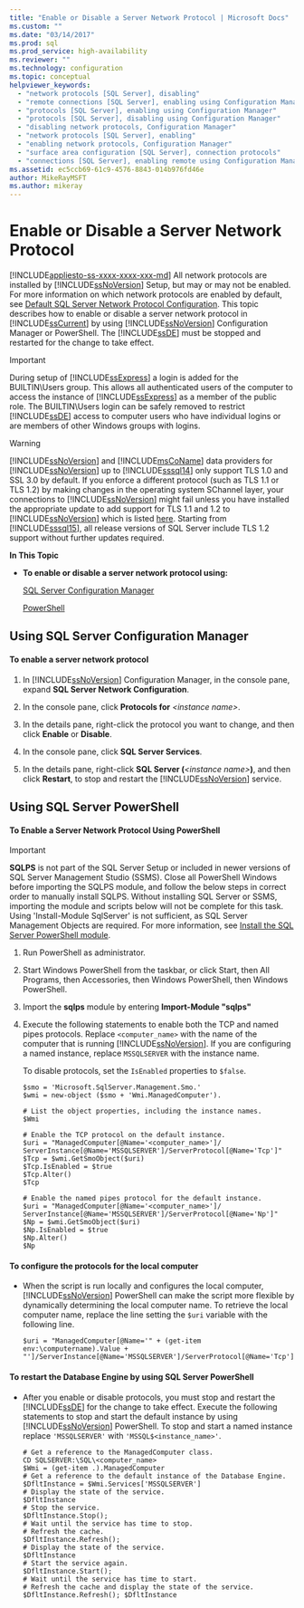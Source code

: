 ```yaml
---
title: "Enable or Disable a Server Network Protocol | Microsoft Docs"
ms.custom: ""
ms.date: "03/14/2017"
ms.prod: sql
ms.prod_service: high-availability
ms.reviewer: ""
ms.technology: configuration
ms.topic: conceptual
helpviewer_keywords: 
  - "network protocols [SQL Server], disabling"
  - "remote connections [SQL Server], enabling using Configuration Manager"
  - "protocols [SQL Server], enabling using Configuration Manager"
  - "protocols [SQL Server], disabling using Configuration Manager"
  - "disabling network protocols, Configuration Manager"
  - "network protocols [SQL Server], enabling"
  - "enabling network protocols, Configuration Manager"
  - "surface area configuration [SQL Server], connection protocols"
  - "connections [SQL Server], enabling remote using Configuration Manager"
ms.assetid: ec5ccb69-61c9-4576-8843-014b976fd46e
author: MikeRayMSFT
ms.author: mikeray
---
```

# Enable or Disable a Server Network Protocol
[!INCLUDE[appliesto-ss-xxxx-xxxx-xxx-md](../../includes/appliesto-ss-xxxx-xxxx-xxx-md.md)]
  All network protocols are installed by [!INCLUDE[ssNoVersion](../../includes/ssnoversion-md.md)] Setup, but may or may not be enabled. For more information on which network protocols are enabled by default, see [Default SQL Server Network Protocol Configuration](https://docs.microsoft.com/sql/database-engine/configure-windows/default-sql-server-network-protocol-configuration#default-configuration). This topic describes how to enable or disable a server network protocol in [!INCLUDE[ssCurrent](../../includes/sscurrent-md.md)] by using [!INCLUDE[ssNoVersion](../../includes/ssnoversion-md.md)] Configuration Manager or PowerShell. The [!INCLUDE[ssDE](../../includes/ssde-md.md)] must be stopped and restarted for the change to take effect. 
  
> [!IMPORTANT]  
>  During setup of [!INCLUDE[ssExpress](../../includes/ssexpress-md.md)] a login is added for the BUILTIN\Users group. This allows all authenticated users of the computer to access the instance of [!INCLUDE[ssExpress](../../includes/ssexpress-md.md)] as a member of the public role. The BUILTIN\Users login can be safely removed to restrict [!INCLUDE[ssDE](../../includes/ssde-md.md)] access to computer users who have individual logins or are members of other Windows groups with logins.
  
> [!WARNING]  
>  [!INCLUDE[ssNoVersion](../../includes/ssnoversion-md.md)] and [!INCLUDE[msCoName](../../includes/msconame-md.md)] data providers for [!INCLUDE[ssNoVersion](../../includes/ssnoversion-md.md)] up to [!INCLUDE[sssql14](../../includes/sssql14-md.md)] only support TLS 1.0 and SSL 3.0 by default. If you enforce a different protocol (such as TLS 1.1 or TLS 1.2) by making changes in the operating system SChannel layer, your connections to [!INCLUDE[ssNoVersion](../../includes/ssnoversion-md.md)] might fail unless you have installed the appropriate update to add support for TLS 1.1 and 1.2 to [!INCLUDE[ssNoVersion](../../includes/ssnoversion-md.md)] which is listed <a href="https://support.microsoft.com/help/3135244/tls-1-2-support-for-microsoft-sql-server">here</a>. Starting from [!INCLUDE[sssql15](../../includes/sssql15-md.md)], all release versions of SQL Server include TLS 1.2 support without further updates required.
  
 **In This Topic**  
  
-   **To enable or disable a server network protocol using:**  
  
     [SQL Server Configuration Manager](#SSMSProcedure)  
  
     [PowerShell](#PowerShellProcedure)  
  
##  <a name="SSMSProcedure"></a> Using SQL Server Configuration Manager  
  
#### To enable a server network protocol  
  
1.  In [!INCLUDE[ssNoVersion](../../includes/ssnoversion-md.md)] Configuration Manager, in the console pane, expand **SQL Server  Network Configuration**.  
  
2.  In the console pane, click **Protocols for** _\<instance name>_.  
  
3.  In the details pane, right-click the protocol you want to change, and then click **Enable** or **Disable**.  
  
4.  In the console pane, click **SQL Server Services**.  
  
5.  In the details pane, right-click **SQL Server (**_\<instance name>_**)**, and then click **Restart**, to stop and restart the [!INCLUDE[ssNoVersion](../../includes/ssnoversion-md.md)] service.  
  
##  <a name="PowerShellProcedure"></a> Using SQL Server PowerShell  
  
#### To Enable a Server Network Protocol Using PowerShell  

> [!IMPORTANT]  
> **SQLPS** is not part of the SQL Server Setup or included in newer versions of SQL Server Management Studio (SSMS). Close all PowerShell Windows before importing the SQLPS module, and follow the below steps in correct order to manually install SQLPS.
Without installing SQL Server or SSMS, importing the module and scripts below will not be complete for this task.
Using 'Install-Module SqlServer' is not sufficient, as SQL Server Management Objects are required. For more information, see [Install the SQL Server PowerShell module](https://docs.microsoft.com/sql/powershell/download-sql-server-ps-module).

1.  Run PowerShell as administrator.  
  
2.  Start Windows PowerShell from the taskbar, or click Start, then All Programs, then Accessories, then Windows PowerShell, then Windows PowerShell.  
  
3.  Import the **sqlps** module by entering **Import-Module "sqlps"**  
  
4.  Execute the following statements to enable both the TCP and named pipes protocols. Replace `<computer_name>` with the name of the computer that is running [!INCLUDE[ssNoVersion](../../includes/ssnoversion-md.md)]. If you are configuring a named instance, replace `MSSQLSERVER` with the instance name.  
  
     To disable protocols, set the `IsEnabled` properties to `$false`.  
  
    ```  
    $smo = 'Microsoft.SqlServer.Management.Smo.'  
    $wmi = new-object ($smo + 'Wmi.ManagedComputer').  
  
    # List the object properties, including the instance names.  
    $Wmi  
  
    # Enable the TCP protocol on the default instance.  
    $uri = "ManagedComputer[@Name='<computer_name>']/ ServerInstance[@Name='MSSQLSERVER']/ServerProtocol[@Name='Tcp']"  
    $Tcp = $wmi.GetSmoObject($uri)  
    $Tcp.IsEnabled = $true  
    $Tcp.Alter()  
    $Tcp  
  
    # Enable the named pipes protocol for the default instance.  
    $uri = "ManagedComputer[@Name='<computer_name>']/ ServerInstance[@Name='MSSQLSERVER']/ServerProtocol[@Name='Np']"  
    $Np = $wmi.GetSmoObject($uri)  
    $Np.IsEnabled = $true  
    $Np.Alter()  
    $Np  
    ```  
  
#### To configure the protocols for the local computer  
  
-   When the script is run locally and configures the local computer, [!INCLUDE[ssNoVersion](../../includes/ssnoversion-md.md)] PowerShell can make the script more flexible by dynamically determining the local computer name. To retrieve the local computer name, replace the line setting the `$uri` variable with the following line.  
  
    ```  
    $uri = "ManagedComputer[@Name='" + (get-item env:\computername).Value + "']/ServerInstance[@Name='MSSQLSERVER']/ServerProtocol[@Name='Tcp']"  
    ```  
  
#### To restart the Database Engine by using SQL Server PowerShell  
  
-   After you enable or disable protocols, you must stop and restart the [!INCLUDE[ssDE](../../includes/ssde-md.md)] for the change to take effect. Execute the following statements to stop and start the default instance by using [!INCLUDE[ssNoVersion](../../includes/ssnoversion-md.md)] PowerShell. To stop and start a named instance replace `'MSSQLSERVER'` with `'MSSQL$<instance_name>'`.  
  
    ```  
    # Get a reference to the ManagedComputer class.  
    CD SQLSERVER:\SQL\<computer_name>  
    $Wmi = (get-item .).ManagedComputer  
    # Get a reference to the default instance of the Database Engine.  
    $DfltInstance = $Wmi.Services['MSSQLSERVER']  
    # Display the state of the service.  
    $DfltInstance  
    # Stop the service.  
    $DfltInstance.Stop();  
    # Wait until the service has time to stop.  
    # Refresh the cache.  
    $DfltInstance.Refresh();   
    # Display the state of the service.  
    $DfltInstance  
    # Start the service again.  
    $DfltInstance.Start();  
    # Wait until the service has time to start.  
    # Refresh the cache and display the state of the service.  
    $DfltInstance.Refresh(); $DfltInstance  
    ```  
  
  
